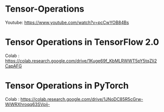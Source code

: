 # Tensor-Operations

Youtube: https://www.youtube.com/watch?v=pcCwYOB84Bs

# Tensor Operations in TensorFlow 2.0

Colab : https://colab.research.google.com/drive/1Kuge69f_KbMLRWWT5pY5tqZIi2CapAFG

# Tensor Operations in PyTorch

Colab : https://colab.research.google.com/drive/1JNoDC85R5cGrw-WiWRXhroqq63SVpij-

